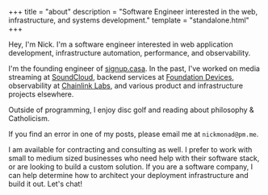 +++
title = "about"
description = "Software Engineer interested in the web, infrastructure, and systems development."
template = "standalone.html"
+++

Hey, I'm Nick. I'm a software engineer interested in web application development, infrastructure automation,
performance, and observability.

I'm the founding engineer of [signup.casa](https://signup.casa). In the past, I've worked on media streaming at
[SoundCloud](https://soundcloud.com), backend services at [Foundation Devices](https://foundationdevices.com),
observability at [Chainlink Labs](https://chain.link), and various product and infrastructure projects elsewhere.

Outside of programming, I enjoy disc golf and reading about philosophy & Catholicism.

If you find an error in one of my posts, please email me at <code>nickmonad<span>@</span>pm.me</code>.

I am available for contracting and consulting as well. I prefer to work with small to medium sized businesses who need
help with their software stack, or are looking to build a custom solution. If you are a software company, I can help
determine how to architect your deployment infrastructure and build it out. Let's chat!
